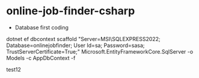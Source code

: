 ﻿# online-job-finder-csharp


- Database first coding

dotnet ef dbcontext scaffold "Server=MSI\SQLEXPRESS2022; Database=onlinejobfinder; User Id=sa; Password=sasa; TrustServerCertificate=True;" Microsoft.EntityFrameworkCore.SqlServer -o Models -c AppDbContext -f

test12

